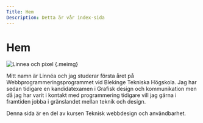 ```yaml
---
Title: Hem
Description: Detta är vår index-sida
---
```


Hem
==========================

<div markdown="1" class="about-content">

<div markdown="1" class="meimg-container">

![Linnea och pixel](%assets_url%/img/tillmesida.jpg) {.meimg}

</div>

<div markdown="1" class="about-me-container">

Mitt namn är Linnéa och jag studerar första året på Webbprogrammeringsprogrammet vid Blekinge Tekniska Högskola. Jag har sedan tidigare en kandidatexamen i Grafisk design och kommunikation men då jag har varit i kontakt med programmering tidigare vill jag gärna i framtiden jobba
i gränslandet mellan teknik och design. 

Denna sida är en del av kursen Teknisk webbdesign och användbarhet.

</div>

</div>